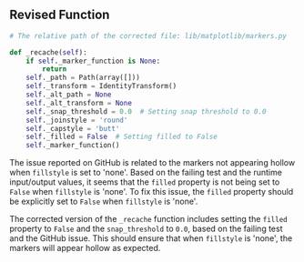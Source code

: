 ## Revised Function
```python
# The relative path of the corrected file: lib/matplotlib/markers.py

def _recache(self):
    if self._marker_function is None:
        return
    self._path = Path(array([]))
    self._transform = IdentityTransform()
    self._alt_path = None
    self._alt_transform = None
    self._snap_threshold = 0.0  # Setting snap threshold to 0.0
    self._joinstyle = 'round'
    self._capstyle = 'butt'
    self._filled = False  # Setting filled to False
    self._marker_function()
```

The issue reported on GitHub is related to the markers not appearing hollow when `fillstyle` is set to 'none'. Based on the failing test and the runtime input/output values, it seems that the `filled` property is not being set to `False` when `fillstyle` is 'none'. To fix this issue, the `filled` property should be explicitly set to `False` when `fillstyle` is 'none'.

The corrected version of the `_recache` function includes setting the `filled` property to `False` and the `snap_threshold` to `0.0`, based on the failing test and the GitHub issue. This should ensure that when `fillstyle` is 'none', the markers will appear hollow as expected.